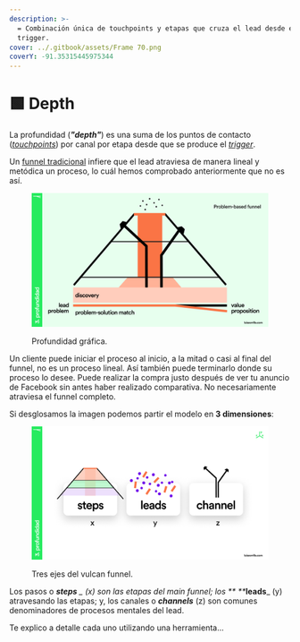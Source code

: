 ```yaml
---
description: >-
  = Combinación única de touchpoints y etapas que cruza el lead desde el
  trigger.
cover: ../.gitbook/assets/Frame 70.png
coverY: -91.35315445975344
---
```


# 🟩 Depth

La profundidad (_**"depth"**_) es una suma de los puntos de contacto ([_touchpoints_](../hype/touchpoints.md)) por canal por etapa desde que se produce el [_trigger_](../hype/trigger.md).

Un [funnel tradicional](../fundamentals/marketing-funnel.md) infiere que el lead atraviesa de manera lineal y metódica un proceso, lo cuál hemos comprobado anteriormente que no es así.

<figure><img src="../.gitbook/assets/depthgraph.png" alt=""><figcaption><p>Profundidad gráfica.</p></figcaption></figure>

Un cliente puede iniciar el proceso al inicio, a la mitad o casi al final del funnel, no es un proceso lineal. Así también puede terminarlo donde su proceso lo desee. Puede realizar la compra justo después de ver tu anuncio de Facebook sin antes haber realizado comparativa. No necesariamente atraviesa el funnel completo.

Si desglosamos la imagen podemos partir el modelo en **3 dimensiones**:

<figure><img src="../.gitbook/assets/Frame 44 (3).png" alt=""><figcaption><p>Tres ejes del vulcan funnel.</p></figcaption></figure>

Los pasos o _**steps** _ (x) son las etapas del main funnel; los ** **_**leads**_ (y) atravesando las etapas; y, los canales o _**channels**_ (z) son comunes denominadores de procesos mentales del lead.

Te explico a detalle cada uno utilizando una herramienta...
